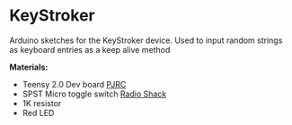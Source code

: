 # KeyStroker
Arduino sketches for the KeyStroker device.  Used to input random strings as keyboard entries as a keep alive method

**Materials:**
* Teensy 2.0 Dev board [PJRC](https://www.pjrc.com/store/teensy.html)
* SPST Micro toggle switch [Radio Shack](http://www.radioshack.com/spst-micromini-toggle-switch/2750624.html)
* 1K resistor
* Red LED